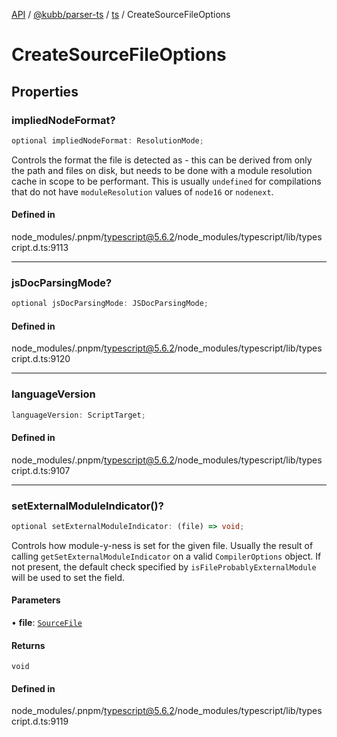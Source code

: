 [API](../../../../../packages.md) / [@kubb/parser-ts](../../../index.md) / [ts](../index.md) / CreateSourceFileOptions

# CreateSourceFileOptions

## Properties

### impliedNodeFormat?

```ts
optional impliedNodeFormat: ResolutionMode;
```

Controls the format the file is detected as - this can be derived from only the path
and files on disk, but needs to be done with a module resolution cache in scope to be performant.
This is usually `undefined` for compilations that do not have `moduleResolution` values of `node16` or `nodenext`.

#### Defined in

node\_modules/.pnpm/typescript@5.6.2/node\_modules/typescript/lib/typescript.d.ts:9113

***

### jsDocParsingMode?

```ts
optional jsDocParsingMode: JSDocParsingMode;
```

#### Defined in

node\_modules/.pnpm/typescript@5.6.2/node\_modules/typescript/lib/typescript.d.ts:9120

***

### languageVersion

```ts
languageVersion: ScriptTarget;
```

#### Defined in

node\_modules/.pnpm/typescript@5.6.2/node\_modules/typescript/lib/typescript.d.ts:9107

***

### setExternalModuleIndicator()?

```ts
optional setExternalModuleIndicator: (file) => void;
```

Controls how module-y-ness is set for the given file. Usually the result of calling
`getSetExternalModuleIndicator` on a valid `CompilerOptions` object. If not present, the default
check specified by `isFileProbablyExternalModule` will be used to set the field.

#### Parameters

• **file**: [`SourceFile`](SourceFile.md)

#### Returns

`void`

#### Defined in

node\_modules/.pnpm/typescript@5.6.2/node\_modules/typescript/lib/typescript.d.ts:9119
